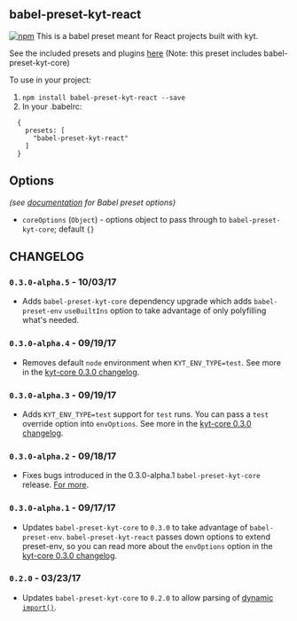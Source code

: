 ## babel-preset-kyt-react

[![npm](https://img.shields.io/npm/v/babel-preset-kyt-react.svg?maxAge=2592000)](https://www.npmjs.com/package/babel-preset-kyt-react)
This is a babel preset meant for React projects built with kyt.

See the included presets and plugins [here](/packages/babel-preset-kyt-react/lib/index.js)
(Note: this preset includes babel-preset-kyt-core)

To use in your project:
1. `npm install babel-preset-kyt-react --save`
2. In your .babelrc:
```
  {
    presets: [
      "babel-preset-kyt-react"
    ]
  }
```

## Options

*(see [documentation](https://babeljs.io/docs/plugins/#plugin-preset-options) for Babel preset options)*

- `coreOptions` (`Object`) - options object to pass through to `babel-preset-kyt-core`; default `{}`

## CHANGELOG

### `0.3.0-alpha.5` - 10/03/17

- Adds `babel-preset-kyt-core` dependency upgrade which adds `babel-preset-env` `useBuiltIns` option to take advantage of only polyfilling what's needed.

### `0.3.0-alpha.4` - 09/19/17

- Removes default `node` environment when `KYT_ENV_TYPE=test`. See more in the [kyt-core 0.3.0 changelog](/packages/babel-preset-kyt-core/README.md#changelog).

### `0.3.0-alpha.3` - 09/19/17

- Adds `KYT_ENV_TYPE=test` support for `test` runs. You can pass a `test` override option into `envOptions`. See more in the [kyt-core 0.3.0 changelog](/packages/babel-preset-kyt-core/README.md#changelog).

### `0.3.0-alpha.2` - 09/18/17

- Fixes bugs introduced in the 0.3.0-alpha.1 `babel-preset-kyt-core` release. [For more](/packages/babel-preset-kyt-core/README.md#changelog).

### `0.3.0-alpha.1` - 09/17/17

- Updates `babel-preset-kyt-core` to `0.3.0` to take advantage of `babel-preset-env`. `babel-preset-kyt-react` passes down options to extend preset-env, so you can read more about the `envOptions` option in the [kyt-core 0.3.0 changelog](/packages/babel-preset-kyt-core/README.md#changelog).

### `0.2.0` - 03/23/17

- Updates `babel-preset-kyt-core` to `0.2.0` to allow parsing of [dynamic `import()`](https://webpack.js.org/guides/code-splitting-import/#dynamic-import).
